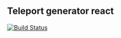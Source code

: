 ## Teleport generator react

[![Build Status](https://travis-ci.com/teleporthq/teleport-generator-react.svg?branch=master)](https://travis-ci.com/teleporthq/teleport-generator-react)